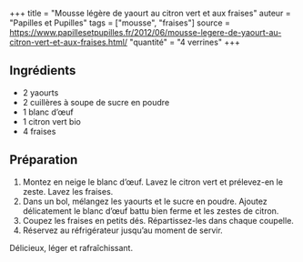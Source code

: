 +++
title = "Mousse légère de yaourt au citron vert et aux fraises"
auteur = "Papilles et Pupilles"
tags = ["mousse", "fraises"]
source = https://www.papillesetpupilles.fr/2012/06/mousse-legere-de-yaourt-au-citron-vert-et-aux-fraises.html/
"quantité" = "4 verrines" 
+++

## Ingrédients

* 2 yaourts
* 2 cuillères à soupe de sucre en poudre
* 1 blanc d’œuf
* 1 citron vert bio
* 4 fraises


## Préparation

1. Montez en neige le blanc d’œuf. Lavez le citron vert et prélevez-en le zeste. Lavez les fraises.
2. Dans un bol, mélangez les yaourts et le sucre en poudre. Ajoutez délicatement le blanc d’œuf battu bien ferme et les zestes de citron.
3. Coupez les fraises en petits dés. Répartissez-les dans chaque coupelle.
4. Réservez au réfrigérateur jusqu’au moment de servir.

Délicieux, léger et rafraîchissant.
